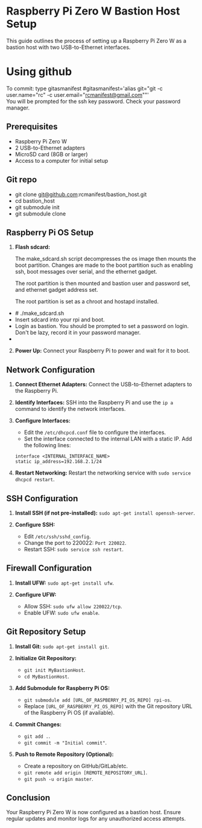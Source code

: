 



# Raspberry Pi Zero W Bastion Host Setup

This guide outlines the process of setting up a Raspberry Pi Zero W as a bastion host with two USB-to-Ethernet interfaces.  
# Using github
To commit:  type gitasmanifest  \#gitasmanifest='alias git="git -c user.name=\"rc\" -c user.email=\"rcmanifest@gmail.com\""'  
You will be prompted for the ssh key password.  Check your password manager.

## Prerequisites

- Raspberry Pi Zero W
- 2 USB-to-Ethernet adapters
- MicroSD card (8GB or larger)
- Access to a computer for initial setup

## Git repo

- git clone git@github.com:rcmanifest/bastion_host.git
- cd bastion_host
- git submodule init
- git submodule clone

## Raspberry Pi OS Setup

1. **Flash sdcard:**

    The make_sdcard.sh script decompresses the os image then mounts the boot partition.
    Changes are made to the boot partition such as enabling ssh, boot messages over serial, and the ethernet gadget.
    
    The root partition is then mounted and bastion user and password set, and ethernet gadget address set.

    The root partition is set as a chroot and hostapd installed.

  * \# ./make_sdcard.sh
  * Insert sdcard into your rpi and boot.
  * Login as bastion.  You should be prompted to set a password on login.  Don't be lazy, record it in your password manager.
  * 







2. **Power Up:** Connect your Raspberry Pi to power and wait for it to boot.

## Network Configuration

1. **Connect Ethernet Adapters:** Connect the USB-to-Ethernet adapters to the Raspberry Pi.

2. **Identify Interfaces:** SSH into the Raspberry Pi and use the `ip a` command to identify the network interfaces.

3. **Configure Interfaces:**
    - Edit the `/etc/dhcpcd.conf` file to configure the interfaces.
    - Set the interface connected to the internal LAN with a static IP. Add the following lines:

    ```
    interface <INTERNAL_INTERFACE_NAME>
    static ip_address=192.168.2.1/24
    ```

4. **Restart Networking:** Restart the networking service with `sudo service dhcpcd restart`.

## SSH Configuration

1. **Install SSH (if not pre-installed):** `sudo apt-get install openssh-server`.

2. **Configure SSH:**
    - Edit `/etc/ssh/sshd_config`.
    - Change the port to 220022: `Port 220022`.
    - Restart SSH: `sudo service ssh restart`.

## Firewall Configuration

1. **Install UFW:** `sudo apt-get install ufw`.

2. **Configure UFW:**
    - Allow SSH: `sudo ufw allow 220022/tcp`.
    - Enable UFW: `sudo ufw enable`.

## Git Repository Setup

1. **Install Git:** `sudo apt-get install git`.

2. **Initialize Git Repository:**
    - `git init MyBastionHost`.
    - `cd MyBastionHost`.

3. **Add Submodule for Raspberry Pi OS:**
    - `git submodule add [URL_OF_RASPBERRY_PI_OS_REPO] rpi-os`.
    - Replace `[URL_OF_RASPBERRY_PI_OS_REPO]` with the Git repository URL of the Raspberry Pi OS (if available).

4. **Commit Changes:**
    - `git add .`.
    - `git commit -m "Initial commit"`.

5. **Push to Remote Repository (Optional):**
    - Create a repository on GitHub/GitLab/etc.
    - `git remote add origin [REMOTE_REPOSITORY_URL]`.
    - `git push -u origin master`.

## Conclusion

Your Raspberry Pi Zero W is now configured as a bastion host. Ensure regular updates and monitor logs for any unauthorized access attempts.

